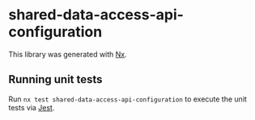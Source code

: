 # shared-data-access-api-configuration

This library was generated with [Nx](https://nx.dev).

## Running unit tests

Run `nx test shared-data-access-api-configuration` to execute the unit tests via [Jest](https://jestjs.io).
